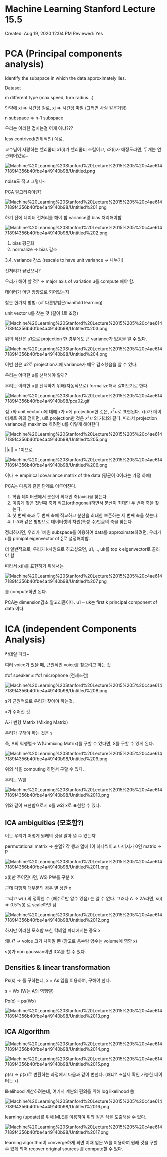 # Machine Learning Stanford Lecture 15.5

Created: Aug 19, 2020 12:04 PM
Reviewed: Yes

# PCA (Principal components analysis)

identify the subspace in which the data approximately lies.

Dataset

m different type (max speed, turn radius...)

만약에 xi ⇒ 시간당 킬로, xj ⇒ 시간당 마일 (그러면 사실 같은거임)

n subspace ⇒ n-1 subspace

우리는 이러한 겹치는걸 어케 아냐???

less contrived(인위적인) 예로,

교수님이 사랑하는 헬리콥터 x1(i)가 헬리콥터 스킬이고, x2(i)가 애정도라면, 두개는 연관되어있음~

![Machine%20Learning%20Stanford%20Lecture%2015%205%20c4ae6147189f4356b40fbe4a49140b98/Untitled.png](Machine%20Learning%20Stanford%20Lecture%2015%205%20c4ae6147189f4356b40fbe4a49140b98/Untitled.png)

noise도 적고 그렇다~

PCA 알고리즘이란? 

![Machine%20Learning%20Stanford%20Lecture%2015%205%20c4ae6147189f4356b40fbe4a49140b98/Untitled%201.png](Machine%20Learning%20Stanford%20Lecture%2015%205%20c4ae6147189f4356b40fbe4a49140b98/Untitled%201.png)

하기 전에 데이터 전처리를 해야 함 variance랑 bias 처리해야함

![Machine%20Learning%20Stanford%20Lecture%2015%205%20c4ae6147189f4356b40fbe4a49140b98/Untitled%202.png](Machine%20Learning%20Stanford%20Lecture%2015%205%20c4ae6147189f4356b40fbe4a49140b98/Untitled%202.png)

1. bias 평균화
2. normalize → bias 감소

3,4. variance 감소 (rescale to have unit variance → 나누기)

전처리가 끝났으니?

우리가 해야 할 것? ⇒ major axis of variation u를 compute 해야 함.

데이터가 어떤 방향으로 되어있는지

찾는 한가지 방법: (cf 다른방법은manifold learning)

unit vector u를 찾는 것 (길이 1로 조정)

![Machine%20Learning%20Stanford%20Lecture%2015%205%20c4ae6147189f4356b40fbe4a49140b98/Untitled%203.png](Machine%20Learning%20Stanford%20Lecture%2015%205%20c4ae6147189f4356b40fbe4a49140b98/Untitled%203.png)

위의 직선은 u1으로 projection 한 경우에도 큰 variance가 있음을 알 수 있다.

![Machine%20Learning%20Stanford%20Lecture%2015%205%20c4ae6147189f4356b40fbe4a49140b98/Untitled%204.png](Machine%20Learning%20Stanford%20Lecture%2015%205%20c4ae6147189f4356b40fbe4a49140b98/Untitled%204.png)

이번 선은 u2로 projection시에 variance가 매우 감소했음을 알 수 있다.

우리는 어떠한 u를 선택해야 할까?

우리는 이러한 u를 선택하기 위해(자동적으로) formalize해서 살펴보기로 한다

![Machine%20Learning%20Stanford%20Lecture%2015%205%20c4ae6147189f4356b40fbe4a49140b98/pca02.gif](Machine%20Learning%20Stanford%20Lecture%2015%205%20c4ae6147189f4356b40fbe4a49140b98/pca02.gif)

점 x와 unit vector u에 대해 x가 u에 projection한 것은, $x^Tu$로 표현된다. x(i)가 데이터세트 위의 점이면, u로 projection한 것은 $x^Tu$ 의 거리와 같다. 따라서 projection variance을 maximize 하려면 u를 이렇게 해야한다

![Machine%20Learning%20Stanford%20Lecture%2015%205%20c4ae6147189f4356b40fbe4a49140b98/Untitled%205.png](Machine%20Learning%20Stanford%20Lecture%2015%205%20c4ae6147189f4356b40fbe4a49140b98/Untitled%205.png)

||u|| = 1이므로

![Machine%20Learning%20Stanford%20Lecture%2015%205%20c4ae6147189f4356b40fbe4a49140b98/Untitled%206.png](Machine%20Learning%20Stanford%20Lecture%2015%205%20c4ae6147189f4356b40fbe4a49140b98/Untitled%206.png)

이다 ⇒ empirical covariance matrix of the data (평균이 0이라는 가정 하에)

PCA는 다음과 같은 단계로 이루어진다.

1. 학습 데이터셋에서 분산이 최대인 축(axis)을 찾는다.
2. 이렇게 찾은 첫번째 축과 직교(orthogonal)하면서 분산이 최대인 두 번째 축을 찾는다.
3. 첫 번째 축과 두 번째 축에 직교하고 분산을 최대한 보존하는 세 번째 축을 찾는다.
4. `1~3`과 같은 방법으로 데이터셋의 차원(특성 수)만큼의 축을 찾는다.

정리하자면, 우리가 1차원 subspace를 이용하여 data를 approximate하려면, 우리가 u를 prinipal eigenvector of $\sum$로 설정해야함.

더 일반적으로, 우리가 k차원으로 하고싶으면, u1, .., uk를 top k eigenvector로 골라야 함

따라서 x(i)를 표현하기 위해서는 

![Machine%20Learning%20Stanford%20Lecture%2015%205%20c4ae6147189f4356b40fbe4a49140b98/Untitled%207.png](Machine%20Learning%20Stanford%20Lecture%2015%205%20c4ae6147189f4356b40fbe4a49140b98/Untitled%207.png)

를 compute하면 된다.

PCA는 dimension감소 알고리즘이다. u1 ~ uk는 first k principal component of data 이다.

# ICA (independent Components Analysis)

칵테일 파티~

여러 voice가 있을 때, 근원적인 voice를 찾으려고 하는 것 

#of speaker ≤ #of microphone (전제조건)

![Machine%20Learning%20Stanford%20Lecture%2015%205%20c4ae6147189f4356b40fbe4a49140b98/Untitled%208.png](Machine%20Learning%20Stanford%20Lecture%2015%205%20c4ae6147189f4356b40fbe4a49140b98/Untitled%208.png)

s가 근원적으로 우리가 찾아야 하는것,

x가 주어진 것

A가 변형 Matrix (Mixing Matrix)

우리가 구해야 하는 것은 s

즉, A의 역행렬→ W(Unmixing Matrix)를 구할 수 있다면, S를 구할 수 있게 된다.

![Machine%20Learning%20Stanford%20Lecture%2015%205%20c4ae6147189f4356b40fbe4a49140b98/Untitled%209.png](Machine%20Learning%20Stanford%20Lecture%2015%205%20c4ae6147189f4356b40fbe4a49140b98/Untitled%209.png)

위의 식을 computing 하면서 구할 수 있다.

우리는 W를 

![Machine%20Learning%20Stanford%20Lecture%2015%205%20c4ae6147189f4356b40fbe4a49140b98/Untitled%2010.png](Machine%20Learning%20Stanford%20Lecture%2015%205%20c4ae6147189f4356b40fbe4a49140b98/Untitled%2010.png)

위와 같이 표현함으로서 s를 w와 x로 표현할 수 있다.

## ICA ambiguities (모호함?)

이는 우리가 어떻게 원래의 것을 알아 낼 수 있는지!

permutational matrix → 순열? 각 행과 열에 1이 하나씩이고 나머지가 0인 matrix ⇒ P

![Machine%20Learning%20Stanford%20Lecture%2015%205%20c4ae6147189f4356b40fbe4a49140b98/Untitled%2011.png](Machine%20Learning%20Stanford%20Lecture%2015%205%20c4ae6147189f4356b40fbe4a49140b98/Untitled%2011.png)

x(i)만 주어진다면, W와 PW를 구분 X

근데 다행히 대부분의 경우 별 상관 x

그리고 w(i) 의 정확한 수 (배수로만 알수 있음) 는 알 수 없다. 그러나 A ⇒ 2A라면, s(i) ⇒ 0.5*s(i) 로 scale하면 됨. 

![Machine%20Learning%20Stanford%20Lecture%2015%205%20c4ae6147189f4356b40fbe4a49140b98/Untitled%2012.png](Machine%20Learning%20Stanford%20Lecture%2015%205%20c4ae6147189f4356b40fbe4a49140b98/Untitled%2012.png)

하지만 이러한 모호함 또한 칵테일 파티에서는 중요 x

왜냐? → voice 크기 차이일 뿐 (참고로 음수랑 양수는 volume에 영향 x)

s(i)가 non gaussian이면 ICA를 할 수 있다.

## Densities & linear transformation

Ps(s) ⇒ 를 구하는데, x = As 임을 이용하여, 구해야 한다.

s = Wx (W는 A의 역행렬)

Px(x) = ps(Wx)

![Machine%20Learning%20Stanford%20Lecture%2015%205%20c4ae6147189f4356b40fbe4a49140b98/Untitled%2013.png](Machine%20Learning%20Stanford%20Lecture%2015%205%20c4ae6147189f4356b40fbe4a49140b98/Untitled%2013.png)

## ICA Algorithm

![Machine%20Learning%20Stanford%20Lecture%2015%205%20c4ae6147189f4356b40fbe4a49140b98/Untitled%2014.png](Machine%20Learning%20Stanford%20Lecture%2015%205%20c4ae6147189f4356b40fbe4a49140b98/Untitled%2014.png)

![Machine%20Learning%20Stanford%20Lecture%2015%205%20c4ae6147189f4356b40fbe4a49140b98/Untitled%2015.png](Machine%20Learning%20Stanford%20Lecture%2015%205%20c4ae6147189f4356b40fbe4a49140b98/Untitled%2015.png)

p(s) ⇒ p(x)로 변환하는 과정에서 다음과 같이 변한다. (왜냐? →실제 확인 가능한 데이터는 x)

likelihood 계산하려는데, 여기서 계싼의 편의를 위해 log likelihood 씀

![Machine%20Learning%20Stanford%20Lecture%2015%205%20c4ae6147189f4356b40fbe4a49140b98/Untitled%2016.png](Machine%20Learning%20Stanford%20Lecture%2015%205%20c4ae6147189f4356b40fbe4a49140b98/Untitled%2016.png)

learning (update)를 위해 MLE를 이용하여 위와 같은 식을 도출해낼 수 있다.

![Machine%20Learning%20Stanford%20Lecture%2015%205%20c4ae6147189f4356b40fbe4a49140b98/Untitled%2017.png](Machine%20Learning%20Stanford%20Lecture%2015%205%20c4ae6147189f4356b40fbe4a49140b98/Untitled%2017.png)

learning algorithm이 converge하게 되면 이때 얻은 W를 이용하여 원래 것을 구할 수 있게 되어  recover original sources 를 compute할 수 있다.